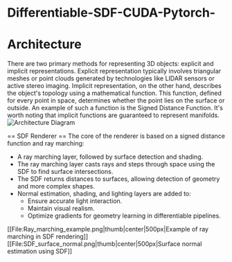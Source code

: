 # Differentiable-SDF-CUDA-Pytorch-



# **Architecture**

There are two primary methods for representing 3D objects: explicit and implicit representations. Explicit representation typically involves triangular meshes or point clouds generated by technologies like LIDAR sensors or active stereo imaging. Implicit representation, on the other hand, describes the object's topology using a mathematical function. This function, defined for every point in space, determines whether the point lies on the surface or outside. An example of such a function is the Signed Distance Function. It's worth noting that implicit functions are guaranteed to represent manifolds.
![Architecture Diagram](Transformer/visualization/Figure1.jpg)

== SDF Renderer ==
The core of the renderer is based on a signed distance function and ray marching:
* A ray marching layer, followed by surface detection and shading.
* The ray marching layer casts rays and steps through space using the SDF to find surface intersections.
* The SDF returns distances to surfaces, allowing detection of geometry and more complex shapes.
* Normal estimation, shading, and lighting layers are added to:
  * Ensure accurate light interaction.
  * Maintain visual realism.
  * Optimize gradients for geometry learning in differentiable pipelines.

[[File:Ray_marching_example.png|thumb|center|500px|Example of ray marching in SDF rendering]]
[[File:SDF_surface_normal.png|thumb|center|500px|Surface normal estimation using SDF]]
